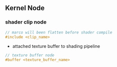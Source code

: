 Kernel Node
-----------

### shader clip node
```glsl
// marco will been flatten before shader compile
#include <clip_name>
```

- attached texture buffer to shading pipeline

```glsl
// texture buffer node
#buffer <texture_buffer_name>
```